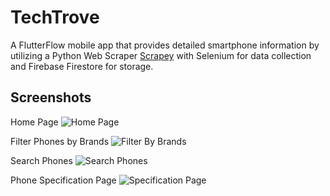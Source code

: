 
# TechTrove

A FlutterFlow mobile app that provides detailed smartphone information by utilizing a Python Web Scraper [Scrapey](https://github.com/018Peach/scrapey)  with Selenium for data collection and Firebase Firestore for storage.

## Screenshots

Home Page
![Home Page](https://raw.githubusercontent.com/018Peach/TechTrove/main/assets/tt_home_page.jpg)

Filter Phones by Brands
![Filter By Brands](https://raw.githubusercontent.com/018Peach/TechTrove/main/assets/tt_brand_filter.jpg)

Search Phones
![Search Phones](https://raw.githubusercontent.com/018Peach/TechTrove/main/assets/tt_search_phone.jpg)

Phone Specification Page
![Specification Page](https://raw.githubusercontent.com/018Peach/TechTrove/main/assets/tt_specs.jpg)
